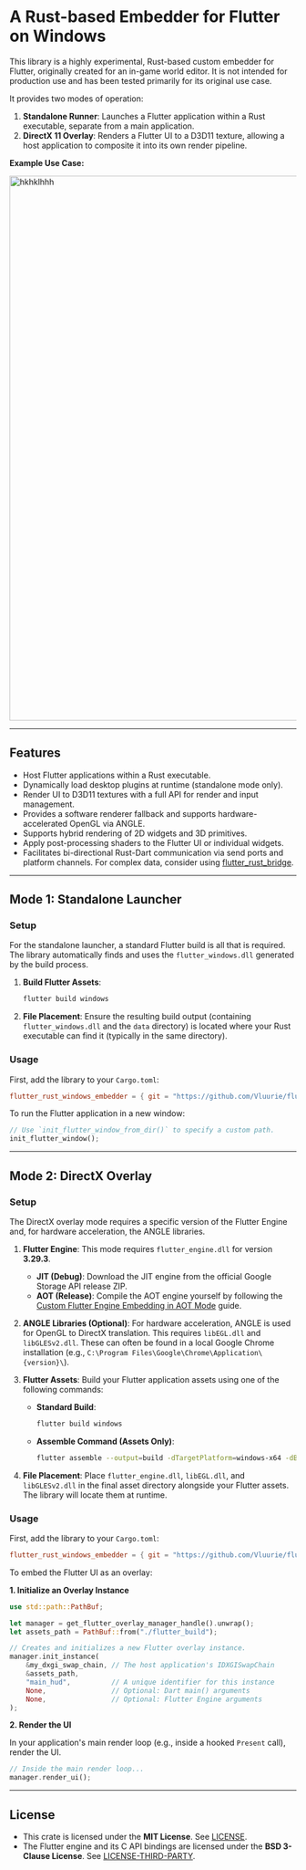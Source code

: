 # A Rust-based Embedder for Flutter on Windows

This library is a highly experimental, Rust-based custom embedder for Flutter, originally created for an in-game world editor. It is not intended for production use and has been tested primarily for its original use case.

It provides two modes of operation:

1.  **Standalone Runner**: Launches a Flutter application within a Rust executable, separate from a main application.
2.  **DirectX 11 Overlay**: Renders a Flutter UI to a D3D11 texture, allowing a host application to composite it into its own render pipeline.

**Example Use Case:**

<img width="1919" height="955" alt="hkhklhhh" src="https://github.com/user-attachments/assets/4be6b9a2-7dac-4613-9e7b-76cf79ec8237" />

-----

## Features

  * Host Flutter applications within a Rust executable.
  * Dynamically load desktop plugins at runtime (standalone mode only).
  * Render UI to D3D11 textures with a full API for render and input management.
  * Provides a software renderer fallback and supports hardware-accelerated OpenGL via ANGLE.
  * Supports hybrid rendering of 2D widgets and 3D primitives.
  * Apply post-processing shaders to the Flutter UI or individual widgets.
  * Facilitates bi-directional Rust-Dart communication via send ports and platform channels. For complex data, consider using [flutter\_rust\_bridge](https://github.com/fzyzcjy/flutter_rust_bridge).

-----

## Mode 1: Standalone Launcher

### Setup

For the standalone launcher, a standard Flutter build is all that is required. The library automatically finds and uses the `flutter_windows.dll` generated by the build process.

1.  **Build Flutter Assets**:
    ```bash
    flutter build windows
    ```
2.  **File Placement**: Ensure the resulting build output (containing `flutter_windows.dll` and the `data` directory) is located where your Rust executable can find it (typically in the same directory).

### Usage

First, add the library to your `Cargo.toml`:

```toml
flutter_rust_windows_embedder = { git = "https://github.com/Vluurie/flutter-rust-windows-embedder.git", branch = "master" }
```

To run the Flutter application in a new window:

```rust
// Use `init_flutter_window_from_dir()` to specify a custom path.
init_flutter_window();
```

-----

## Mode 2: DirectX Overlay

### Setup

The DirectX overlay mode requires a specific version of the Flutter Engine and, for hardware acceleration, the ANGLE libraries.

1.  **Flutter Engine**: This mode requires `flutter_engine.dll` for version **3.29.3**.

      * **JIT (Debug)**: Download the JIT engine from the official Google Storage API release ZIP.
      * **AOT (Release)**: Compile the AOT engine yourself by following the [Custom Flutter Engine Embedding in AOT Mode](https://github.com/flutter/engine/blob/main/docs/Custom-Flutter-Engine-Embedding-in-AOT-Mode.md) guide.

2.  **ANGLE Libraries (Optional)**: For hardware acceleration, ANGLE is used for OpenGL to DirectX translation. This requires `libEGL.dll` and `libGLESv2.dll`. These can often be found in a local Google Chrome installation (e.g., `C:\Program Files\Google\Chrome\Application\{version}\`).

3.  **Flutter Assets**: Build your Flutter application assets using one of the following commands:

      * **Standard Build**:
        ```bash
        flutter build windows
        ```
      * **Assemble Command (Assets Only)**:
        ```bash
        flutter assemble --output=build -dTargetPlatform=windows-x64 -dBuildMode={build_mode} {build_mode}_bundle_windows-x64_assets
        ```

4.  **File Placement**: Place `flutter_engine.dll`, `libEGL.dll`, and `libGLESv2.dll` in the final asset directory alongside your Flutter assets. The library will locate them at runtime.

### Usage

First, add the library to your `Cargo.toml`:

```toml
flutter_rust_windows_embedder = { git = "https://github.com/Vluurie/flutter-rust-windows-embedder.git", branch = "master" }
```

To embed the Flutter UI as an overlay:

**1. Initialize an Overlay Instance**

```rust
use std::path::PathBuf;

let manager = get_flutter_overlay_manager_handle().unwrap();
let assets_path = PathBuf::from("./flutter_build");

// Creates and initializes a new Flutter overlay instance.
manager.init_instance(
    &my_dxgi_swap_chain, // The host application's IDXGISwapChain
    &assets_path,
    "main_hud",          // A unique identifier for this instance
    None,                // Optional: Dart main() arguments
    None,                // Optional: Flutter Engine arguments
);
```

**2. Render the UI**

In your application's main render loop (e.g., inside a hooked `Present` call), render the UI.

```rust
// Inside the main render loop...
manager.render_ui();
```

-----

## License

  * This crate is licensed under the **MIT License**. See [LICENSE](https://www.google.com/search?q=./LICENSE).
  * The Flutter engine and its C API bindings are licensed under the **BSD 3-Clause License**. See [LICENSE-THIRD-PARTY](https://www.google.com/search?q=./LICENSE-THIRD-PARTY).
